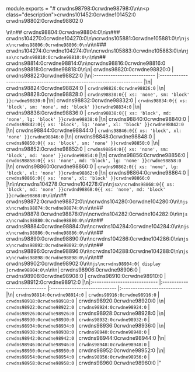 module.exports = "# crwdns98798:0crwdne98798:0\n\n<p class=\"description\">crwdns101452:0crwdne101452:0 crwdns98802:0crwdne98802:0</p>\n\n## crwdns98804:0crwdne98804:0\n\n### crwdns104270:0crwdne104270:0\n\ncrwdns105881:0crwdne105881:0\n\n```jsx\ncrwdns98806:0crwdne98806:0\n```\n\n### crwdns104274:0crwdne104274:0\n\ncrwdns105883:0crwdne105883:0\n\n```jsx\ncrwdns98810:0crwdne98810:0\n```\n\n## crwdns98814:0crwdne98814:0\n\ncrwdns98816:0crwdne98816:0 crwdns98818:0crwdne98818:0\n\n| crwdns98820:0crwdne98820:0 | crwdns98822:0crwdne98822:0                                             |\n|:-------------------------- |:---------------------------------------------------------------------- |\n| crwdns98824:0crwdne98824:0 | `crwdns98826:0crwdne98826:0`                                           |\n| crwdns98828:0crwdne98828:0 | `crwdns98830:0{{ xs: 'none', sm: 'block' }}crwdne98830:0`              |\n| crwdns98832:0crwdne98832:0 | `crwdns98834:0{{ xs: 'block', sm: 'none', md: 'block' }}crwdne98834:0` |\n| crwdns98836:0crwdne98836:0 | `crwdns98838:0{{ xs: 'block', md: 'none', lg: 'block' }}crwdne98838:0` |\n| crwdns98840:0crwdne98840:0 | `crwdns98842:0{{ xs: 'block', lg: 'none', xl: 'block' }}crwdne98842:0` |\n| crwdns98844:0crwdne98844:0 | `crwdns98846:0{{ xs: 'block', xl: 'none' }}crwdne98846:0`              |\n| crwdns98848:0crwdne98848:0 | `crwdns98850:0{{ xs: 'block', sm: 'none' }}crwdne98850:0`              |\n| crwdns98852:0crwdne98852:0 | `crwdns98854:0{{ xs: 'none', sm: 'block', md: 'none' }}crwdne98854:0`  |\n| crwdns98856:0crwdne98856:0 | `crwdns98858:0{{ xs: 'none', md: 'block', lg: 'none' }}crwdne98858:0`  |\n| crwdns98860:0crwdne98860:0 | `crwdns98862:0{{ xs: 'none', lg: 'block', xl: 'none' }}crwdne98862:0`  |\n| crwdns98864:0crwdne98864:0 | `crwdns98866:0{{ xs: 'none', xl: 'block' }}crwdne98866:0`              |\n\n\ncrwdns104278:0crwdne104278:0\n\n```jsx\ncrwdns98868:0{{ xs: 'block', md: 'none' }}crwdnd98868:0{{ xs: 'none', md: 'block' }}crwdne98868:0\n```\n\n## crwdns98872:0crwdne98872:0\n\ncrwdns104280:0crwdne104280:0\n\n```jsx\ncrwdns98874:0crwdne98874:0\n```\n\n## crwdns98878:0crwdne98878:0\n\ncrwdns104282:0crwdne104282:0\n\n```jsx\ncrwdns98880:0crwdne98880:0\n```\n\n## crwdns98884:0crwdne98884:0\n\ncrwdns104284:0crwdne104284:0\n\n```jsx\ncrwdns98886:0crwdne98886:0\n```\n\n## crwdns98890:0crwdne98890:0\n\ncrwdns104286:0crwdne104286:0\n\n```jsx\ncrwdns98892:0crwdne98892:0\n```\n\n## crwdns98896:0crwdne98896:0\n\ncrwdns104288:0crwdne104288:0\n\n```jsx\ncrwdns98898:0crwdne98898:0\n```\n\n## crwdns98902:0crwdne98902:0\n\n```js\ncrwdns98904:0{ display }crwdne98904:0\n```\n\n| crwdns98906:0crwdne98906:0   | crwdns98908:0crwdne98908:0   | crwdns98910:0crwdne98910:0   | crwdns98912:0crwdne98912:0 |\n|:---------------------------- |:---------------------------- |:---------------------------- |:-------------------------- |\n| `crwdns98914:0crwdne98914:0` | `crwdns98916:0crwdne98916:0` | `crwdns98918:0crwdne98918:0` | crwdns98920:0crwdne98920:0 |\n| `crwdns98922:0crwdne98922:0` | `crwdns98924:0crwdne98924:0` | `crwdns98926:0crwdne98926:0` | crwdns98928:0crwdne98928:0 |\n| `crwdns98930:0crwdne98930:0` | `crwdns98932:0crwdne98932:0` | `crwdns98934:0crwdne98934:0` | crwdns98936:0crwdne98936:0 |\n| `crwdns98938:0crwdne98938:0` | `crwdns98940:0crwdne98940:0` | `crwdns98942:0crwdne98942:0` | crwdns98944:0crwdne98944:0 |\n| `crwdns98946:0crwdne98946:0` | `crwdns98948:0crwdne98948:0` | `crwdns98950:0crwdne98950:0` | crwdns98952:0crwdne98952:0 |\n| `crwdns98954:0crwdne98954:0` | `crwdns98956:0crwdne98956:0` | `crwdns98958:0crwdne98958:0` | crwdns98960:0crwdne98960:0 |"